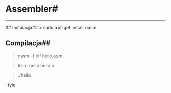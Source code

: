 # Assembler#
<hr>
## Instalacja##
> sudo apt-get install nasm

## Compilacja##
> nasm -f elf hello.asm

> ld -o hello hello.o

> ./hello

i tyle

